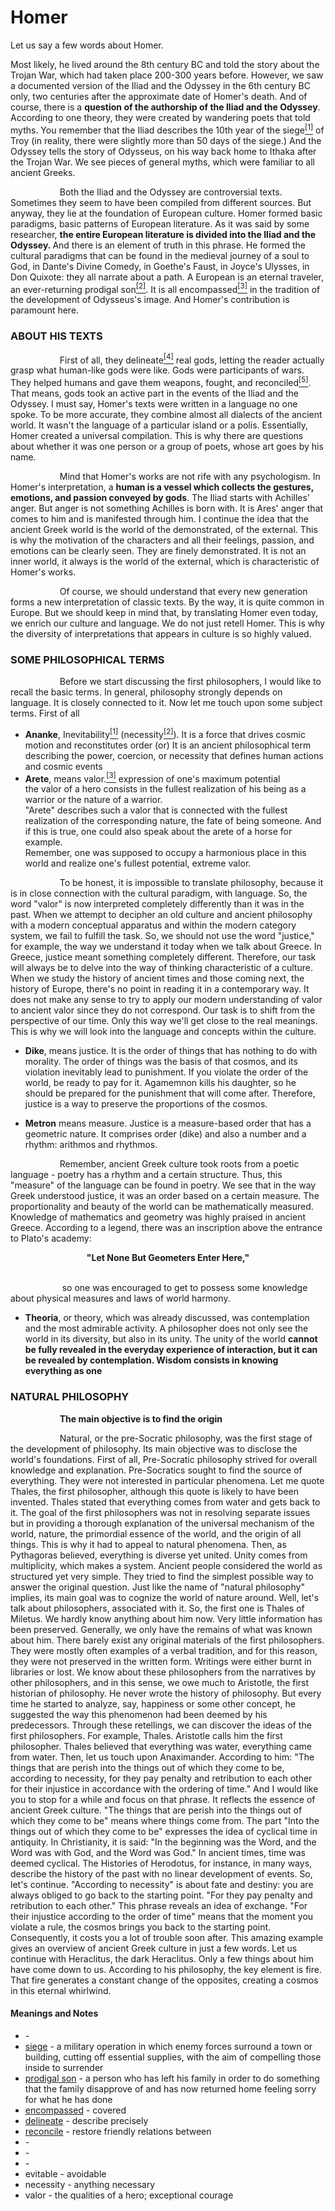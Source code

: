 # Homer

Let us say a few words about Homer. 
<p>
Most likely, he lived around the 8th century BC and told the story about the Trojan War, which had taken place 200-300 years before. However, we saw a documented version of the Iliad and the Odyssey in the 6th century BC only, two centuries after the approximate date of Homer's death. And of course, there is a <b>question of the authorship of the Iliad and the Odyssey</b>. According to one theory, they were created by wandering poets that told myths. You remember that the Iliad describes the 10th year of the siege<a href="#m1" id="w1"><sup>[1]</sup></a> of Troy (in reality, there were slightly more than 50 days of the siege.) And the Odyssey tells the story of Odysseus, on his way back home to Ithaka after the Trojan War. We see pieces of general myths, which were familiar to all ancient Greeks.
</p>
<p>
&nbsp;&nbsp;&nbsp;&nbsp;&nbsp;&nbsp;&nbsp;&nbsp;&nbsp;&nbsp;&nbsp;&nbsp;&nbsp;&nbsp;&nbsp;&nbsp;&nbsp;&nbsp;&nbsp;&nbsp;Both the Iliad and the Odyssey are controversial texts. Sometimes they seem to have been compiled from different sources. But anyway, they lie at the foundation of European culture. Homer formed basic paradigms, basic patterns of European literature. As it was said by some researcher, <b> the entire European literature is divided into the Iliad and the Odyssey. </b>And there is an element of truth in this phrase. He formed the  cultural paradigms that can be found in the medieval journey of a soul to God, in Dante's Divine Comedy, in Goethe's Faust, in Joyce's Ulysses, in Don Quixote: they all narrate about a path. A European is an eternal traveler, an ever-returning prodigal son<a href="#m2" id="w2"><sup>[2]</sup></a>. It is all encompassed<a href="#m3" id="w3"><sup>[3]</sup></a> in the tradition of the development of Odysseus's image. And Homer's contribution is paramount here.
</p>

### ABOUT HIS TEXTS

<p>
&nbsp;&nbsp;&nbsp;&nbsp;&nbsp;&nbsp;&nbsp;&nbsp;&nbsp;&nbsp;&nbsp;&nbsp;&nbsp;&nbsp;&nbsp;&nbsp;&nbsp;&nbsp;&nbsp;&nbsp;First of all, they delineate<a href="#m4" id="w4"><sup>[4]</sup></a> real gods, letting the reader actually grasp what human-like gods were like. Gods were participants of wars. They helped humans and gave them weapons, fought, and reconciled<a href="#m5" id="w5"><sup>[5]</sup></a>. That means, gods took an active part in the events of the Iliad and the Odyssey. I must say, Homer's texts were written in a language no one spoke. To be more accurate, they combine almost all dialects of the ancient world. It wasn't the language of a particular island or a polis. Essentially, Homer created a universal compilation. This is why there are questions about whether it was one person or a group of poets, whose art goes by his name. 
</p>
<p>
&nbsp;&nbsp;&nbsp;&nbsp;&nbsp;&nbsp;&nbsp;&nbsp;&nbsp;&nbsp;&nbsp;&nbsp;&nbsp;&nbsp;&nbsp;&nbsp;&nbsp;&nbsp;&nbsp;&nbsp;Mind that Homer's works are not rife with any psychologism. In Homer's interpretation, a <b>human is a vessel which collects the gestures, emotions, and passion conveyed by gods</b>. The Iliad starts with Achilles' anger. But anger is not something Achilles is born with. It is Ares' anger that comes to him and is manifested through him. I continue the idea that the ancient Greek world is the world of the demonstrated, of the external. This is why the motivation of the characters and all their feelings, passion, and emotions can be clearly seen. They are finely demonstrated. It is not an inner world, it always is the world of the external, which is characteristic of Homer's works.
</p>
<p>
&nbsp;&nbsp;&nbsp;&nbsp;&nbsp;&nbsp;&nbsp;&nbsp;&nbsp;&nbsp;&nbsp;&nbsp;&nbsp;&nbsp;&nbsp;&nbsp;&nbsp;&nbsp;&nbsp;&nbsp;Of course, we should understand that every new generation forms a new interpretation of classic texts. By the way, it is quite common in Europe. But we should keep in mind that, by translating Homer even today, we enrich our culture and language. We do not just retell Homer. This is why the diversity of interpretations that appears in culture is so highly valued. 
</p>

### SOME PHILOSOPHICAL TERMS

<p>
&nbsp;&nbsp;&nbsp;&nbsp;&nbsp;&nbsp;&nbsp;&nbsp;&nbsp;&nbsp;&nbsp;&nbsp;&nbsp;&nbsp;&nbsp;&nbsp;&nbsp;&nbsp;&nbsp;&nbsp;Before we start discussing the first philosophers, I would like to recall the basic terms. In general, philosophy strongly depends on language. It is closely connected to it. Now let me touch upon some subject terms. First of all

  - <b>Ananke</b>, Inevitability<a href="#m1"><sup>[1]</sup></a> (necessity<a href="#m2"><sup>[2]</sup></a>). It is a force that drives cosmic motion and reconstitutes order (or) It is an ancient philosophical term describing the power, coercion, or necessity that defines human actions and cosmic events
  - <b>Arete</b>, means valor.<a href="#m3"><sup>[3]</sup></a> expression of one's maximum potential <br>
     the valor of a hero consists in the fullest realization of his being as a warrior or the nature of a warrior. <br>
     "Arete" describes such a valor that is connected with the fullest realization of the corresponding nature, the fate of being someone. And if this is true, one could also speak about the arete of a horse for example. <br>
     Remember, one was supposed to occupy a harmonious place in this world and realize one's fullest potential, extreme valor. 

<p>
&nbsp;&nbsp;&nbsp;&nbsp;&nbsp;&nbsp;&nbsp;&nbsp;&nbsp;&nbsp;&nbsp;&nbsp;&nbsp;&nbsp;&nbsp;&nbsp;&nbsp;&nbsp;&nbsp;&nbsp;To be honest, it is impossible to translate philosophy, because it is in close connection with the cultural paradigm, with language. So, the word "valor" is now interpreted completely differently than it was in the past. When we attempt to decipher an old culture and ancient philosophy with a modern conceptual apparatus and within the modern category system, we fail to fulfill the task. So, we should not use the word "justice," for example, the way we understand it today when we talk about Greece. In Greece, justice meant something completely different. Therefore, our task will always be to delve into the way of thinking characteristic of a culture. When we study the history of ancient times and those coming next, the history of Europe, there's no point in reading it in a contemporary way. It does not make any sense to try to apply our modern 
understanding of valor to ancient valor since they do not correspond. Our task is to shift from the perspective of our time. Only this way we'll get close 
to the real meanings. This is why we will look into the language and concepts within the culture.
</p> 

  - <b>Dike</b>, means justice. It is the order of things that has nothing to do with morality. The order of things was the basis of that cosmos, and its violation inevitably lead to punishment. If you violate the order of the world, be ready to pay for it. Agamemnon kills his daughter, so he should be prepared for the punishment that will come after. Therefore, justice is a way to preserve the proportions of the cosmos.

  - <b>Metron</b> means measure. Justice is a measure-based order that has a geometric nature. It comprises order (dike) and also a 
number and a rhythm: arithmos and rhythmos. 
<p>
&nbsp;&nbsp;&nbsp;&nbsp;&nbsp;&nbsp;&nbsp;&nbsp;&nbsp;&nbsp;&nbsp;&nbsp;&nbsp;&nbsp;&nbsp;&nbsp;&nbsp;&nbsp;&nbsp;&nbsp;Remember, ancient Greek culture took roots from a poetic language - poetry has a rhythm and a certain structure. Thus, this "measure" of the language can be found in poetry. We see that in the way Greek understood justice, it was an order based on a certain measure. The proportionality and beauty of the world can be mathematically measured. Knowledge of mathematics and geometry was highly praised in ancient Greece. According to a legend, there was an inscription above the entrance to Plato's academy: 
</p>
<div align="center">
  <b>
    "Let None But Geometers Enter Here,"
  </b>
</div>
<br>
<p>
&nbsp;&nbsp;&nbsp;&nbsp;&nbsp;&nbsp;&nbsp;&nbsp;&nbsp;&nbsp;&nbsp;&nbsp;&nbsp;&nbsp;&nbsp;&nbsp;&nbsp;&nbsp;&nbsp;&nbsp;  so one was encouraged to get to possess some knowledge about physical measures and laws of world harmony.
</p>

 - <b>Theoria</b>, or theory, which was already discussed, was contemplation and the most admirable activity.
   A philosopher does not only see the world in its diversity, but also in its unity. The unity of the world <b>cannot be fully revealed in the everyday experience of interaction, but it can be revealed by contemplation. Wisdom consists in knowing everything as one </b>

### NATURAL PHILOSOPHY

&nbsp;&nbsp;&nbsp;&nbsp;&nbsp;&nbsp;&nbsp;&nbsp;&nbsp;&nbsp;&nbsp;&nbsp;&nbsp;&nbsp;&nbsp;&nbsp;&nbsp;&nbsp;&nbsp;&nbsp;<b>The main objective is to find the origin</b>
<p>
&nbsp;&nbsp;&nbsp;&nbsp;&nbsp;&nbsp;&nbsp;&nbsp;&nbsp;&nbsp;&nbsp;&nbsp;&nbsp;&nbsp;&nbsp;&nbsp;&nbsp;&nbsp;&nbsp;&nbsp;Natural, or the pre-Socratic philosophy, was the first stage of the development of philosophy. Its main objective was to disclose the world's foundations. First of all, Pre-Socratic 
philosophy strived for overall knowledge and explanation. Pre-Socratics sought to find the source of everything. They were not interested in particular 
phenomena. Let me quote Thales, the first philosopher, although this quote is likely to have been invented. Thales stated that everything comes from water 
and gets back to it. The goal of the first philosophers was not in resolving separate issues but in providing a thorough explanation of the universal 
mechanism of the world, nature, the primordial essence of the world, and the origin of all things. This is why it had to appeal to natural phenomena. Then, 
as Pythagoras believed, everything is diverse yet united. Unity comes from multiplicity, which makes 
a system. Ancient people considered the world as structured yet very simple. They tried to find the simplest possible way to answer the original question. 
Just like the name of "natural philosophy" implies, its main goal was to cognize the world of nature around. Well, let's talk about philosophers, associated 
with it. 
So, the first one is Thales of Miletus. We hardly know anything about him now. Very little information has been preserved. Generally, we only have the 
remains of what was known about him. There barely exist any original materials of the first philosophers. They were mostly often examples of a verbal 
tradition, and for this reason, they were not preserved in the written form. Writings were either burnt in libraries or lost. We know about these 
philosophers from the narratives by other philosophers, and in this sense, we owe much to Aristotle, the first historian of philosophy. He never wrote the 
history of philosophy. But every time he started to analyze, say, happiness or some other concept, 
he suggested the way this phenomenon had been deemed by his predecessors. Through these retellings, we can discover the ideas of the first philosophers. 
For example, Thales. Aristotle calls him the first philosopher. Thales believed that everything was water, everything came from water. Then, let us touch 
upon Anaximander. According to him: "The things that are perish into the things out of which they come to be, according to necessity, for they pay penalty 
and retribution to each other for their injustice in accordance with the ordering of time." And I would like you to stop for a while and focus on that 
phrase. It reflects the essence of ancient Greek culture. "The things that are perish into the things out of which they come to be" means where things come 
from. The part "Into the things out of which they come to be" expresses the idea of cyclical time in antiquity. In Christianity, it is said: "In the 
beginning was the Word, and the Word was with God, and the Word was God." In ancient times, time was deemed 
cyclical. The Histories of Herodotus, for instance, in many ways, describe the history of the past with no linear development of events. So, let's continue. 
"According to necessity" is about fate and destiny: you are always obliged to go back to the starting point. "For they pay penalty and retribution to each 
other." This phrase reveals an idea of exchange. "For their injustice according to the order of time" means that the moment you violate a rule, the cosmos 
brings you back to the starting point. Consequently, it costs you a lot of trouble soon after. This amazing example gives an overview of ancient Greek 
culture in just a few words. Let us continue with Heraclitus, the dark Heraclitus. Only a few things about him have come down to us. According to his 
philosophy, the key element is fire. That fire generates a constant change of the opposites, creating a cosmos in this eternal whirlwind.
  
  
#### Meanings and Notes
- <a id="m1"></a> [](#w1) - <br> 
- <a id="m1"></a> [siege](#w1) - a military operation in which enemy forces surround a town or building, cutting off essential supplies, with the aim of compelling those inside to surrender <br>
- <a id="m2"></a> [prodigal son](#w2) - a person who has left his family in order to do something that the family disapprove of and has now returned home feeling sorry for what he has done <br>
- <a id="m3"></a> [encompassed](#w3) - covered <br>
- <a id="m4"></a> [delineate](#w4) - describe precisely <br> 
- <a id="m5"></a> [reconcile](#w5) - restore friendly relations between <br>
- <a id="m6"></a> [](#w6) - <br> 
- <a id="m7"></a> [](#w7) - <br> 
- <a id="m8"></a> [](#w8) - <br> 
- <a id="m9"></a> evitable - avoidable <br>
- <a id="m2"></a> necessity - anything necessary <br>
- <a id="m3"></a> valor - the qualities of a hero; exceptional courage <br>
